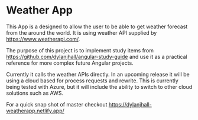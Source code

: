 # Weather App

This App is a designed to allow the user to be able to get weather forecast from the around the world. It is using weather API supplied by https://www.weatherapi.com/.

The purpose of this project is to implement study items from https://github.com/dylanjhall/angular-study-guide and use it as a practical reference for more complex future Angular projects.

 Currently it calls the weather APIs directly. In an upcoming release it will be using a cloud based for process requests and rewrite. This is currently being tested with Azure, but it will include the ability to switch to other cloud solutions such as AWS.
 
 For a quick snap shot of master checkout https://dylanjhall-weatherapp.netlify.app/
 
